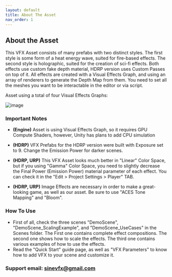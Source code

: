 ```yaml
---
layout: default
title: About The Asset
nav_order: 1
---
```


## About the Asset

This VFX Asset consists of many prefabs with two distinct styles. The first style is some form of a heat energy wave, suited for fire-based effects. The second style is holographic, suited for the creation of sci-fi effects. Both effects use custom fake depth material, HDRP version uses Custom Passes on top of it. All effects are created with a Visual Effects Graph, and using an array of renderers to generate the Depth Map from them. You need to set all the meshes you want to be interactable in the editor or via script.

Asset using a total of four Visual Effects Graphs:

![image](https://github.com/SineVFX/CreativeLightsDoc/assets/37494885/441b5868-05c1-418b-b15b-ec95be6a49d5)

### Important Notes

* **(Engine)** Asset is using Visual Effects Graph, so it requires GPU Compute Shaders, however, Unity has plans to add CPU simulation

* **(HDRP)** VFX Prefabs for the HDRP version were built with Exposure set to 9. Change the Emission Power for darker scenes.

* **(HDRP, URP)** This VFX Asset looks much better in "Linear" Color Space, but if you using "Gamma" Color Space, you need to slightly decrease the Final Power (Emission Power) material parameter of each effect. You can check it in the "Edit > Project Settings > Player" TAB.
* **(HDRP, URP)** Image Effects are necessary in order to make a great-looking game, as well as our asset. Be sure to use "ACES Tone Mapping" and "Bloom".



### How To Use

* First of all, check the three scenes "DemoScene", "DemoScene_ScalingExample", and "DemoScene_UseCases" in the Scenes folder. The First one contains complete effect compositions. The second one shows how to scale the effects. The third one contains various examples of how to use the effects.
* Read the "Quick Start" guide page, as well as "VFX Parameters" to know how to add VFX to your scene and customize it.



### Support email: sinevfx@gmail.com
